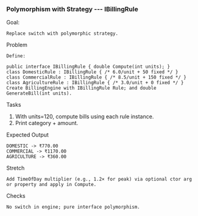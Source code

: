 ### Polymorphism with Strategy --- IBillingRule

Goal: 

    Replace switch with polymorphic strategy.

Problem

    Define:

    public interface IBillingRule { double Compute(int units); }
    class DomesticRule : IBillingRule { /* 6.0/unit + 50 fixed */ }
    class CommercialRule : IBillingRule { /* 8.5/unit + 150 fixed */ }
    class AgricultureRule : IBillingRule { /* 3.0/unit + 0 fixed */ }
    Create BillingEngine with IBillingRule Rule; and double GenerateBill(int units).

Tasks

1. With units=120, compute bills using each rule instance.
2. Print category + amount.

Expected Output

    DOMESTIC -> ₹770.00
    COMMERCIAL -> ₹1170.00
    AGRICULTURE -> ₹360.00

Stretch

    Add TimeOfDay multiplier (e.g., 1.2× for peak) via optional ctor arg or property and apply in Compute.

Checks

    No switch in engine; pure interface polymorphism.